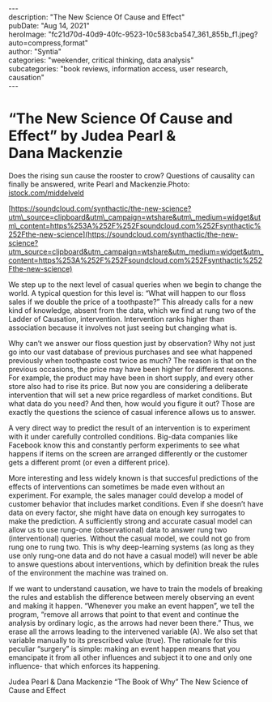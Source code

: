 \---  
description: "The New Science Of Cause and Effect"   
pubDate: "Aug 14, 2021"   
heroImage: "fc21d70d-40d9-40fc-9523-10c583cba547_361_855b_f1.jpeg?auto=compress,format"   
author: "Syntia"   
categories: "weekender, critical thinking, data analysis"   
subcategories: "book reviews, information access, user research, causation"   
\---  

# **“The New Science Of Cause and Effect” by Judea Pearl & Dana Mackenzie**

Does the rising sun cause the rooster to crow? Questions of causality can finally be answered, write Pearl and Mackenzie.Photo: [istock.com/middelveld](//istock.com/middelveld)

[https://soundcloud.com/synthactic/the-new-science?utm\_source=clipboard&utm\_campaign=wtshare&utm\_medium=widget&utm\_content=https%253A%252F%252Fsoundcloud.com%252Fsynthactic%252Fthe-new-science](https://soundcloud.com/synthactic/the-new-science?utm_source=clipboard&utm_campaign=wtshare&utm_medium=widget&utm_content=https%253A%252F%252Fsoundcloud.com%252Fsynthactic%252Fthe-new-science)

We step up to the next level of casual queries when we begin to change the world. A typical question for this level is: “What will happen to our floss sales if we double the price of a toothpaste?” This already calls for a new kind of knowledge, absent from the data, which we find at rung two of the Ladder of Causation, intervention. Intervention ranks higher than association because it involves not just seeing but changing what is. 

Why can’t we answer our floss question just by observation? Why not just go into our vast database of previous purchases and see what happened previously when toothpaste cost twice as much? The reason is that on the previous occasions, the price may have been higher for different reasons. For example, the product may have been in short supply, and every other store also had to rise its price. But now you are considering a deliberate intervention that will set a new price regardless of market conditions. But what data do you need? And then, how would you figure it out? Those are exactly the questions the science of casual inference allows us to answer.

A very direct way to predict the result of an intervention is to experiment with it under carefully controlled conditions. Big-data companies like Facebook know this and constantly perform experiments to see what happens if items on the screen are arranged differently or the customer gets a different promt (or even a different price).

More interesting and less widely known is that succesful predictions of the effects of interventions can sometimes be made even without an experiment. For example, the sales manager could develop a model of customer behavior that includes market conditions. Even if she doesn’t have data on every factor, she might have data on enough key surrogates to make the prediction. A sufficiently strong and accurate casual model can allow us to use rung-one (observational) data to answer rung two (interventional) queries. Without the casual model, we could not go from rung one to rung two. This is why deep-learning systems (as long as they use only rung-one data and do not have a casual model) will never be able to answe questions about interventions, which by definition break the rules of the environment the machine was trained on. 

If we want to understand causation, we have to train the models of breaking the rules and establish the difference between merely observing an event and making it happen. “Whenever you make an event happen”, we tell the program, “remove all arrows that point to that event and continue the analysis by ordinary logic, as the arrows had never been there.” Thus, we erase all the arrows leading to the intervened variable (A). We also set that variable manually to its prescribed value (true). The rationale for this peculiar “surgery” is simple: making an event happen means that you emancipate it from all other influences and subject it to one and only one influence- that which enforces its happening. 

Judea Pearl & Dana Mackenzie “The Book of Why” The New Science of Cause and Effect